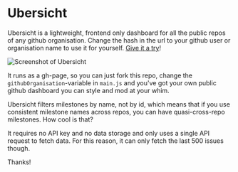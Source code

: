 # Ubersicht

Ubersicht is a lightweight, frontend only dashboard for all the public repos of any github organisation. Change the hash in the url to your github user or organisation name to use it for yourself. [Give it a try](https://espy.github.io/ubersicht)!

![Screenshot of Ubersicht](screenshot.png)

It runs as a gh-page, so you can just fork this repo, change the `githubOrganisation`-variable in `main.js` and you've got your own public github dashboard you can style and mod at your whim.

Ubersicht filters milestones by name, not by id, which means that if you use consistent milestone names across repos, you can have quasi-cross-repo milestones. How cool is that?

It requires no API key and no data storage and only uses a single API request to fetch data. For this reason, it can only fetch the last 500 issues though.

Thanks!

